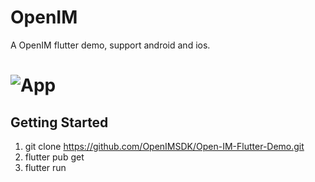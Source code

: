 # OpenIM
A OpenIM flutter demo, support android and ios.


# ![App](https://www.pgyer.com/app/qrcode/OpenIM)



## Getting Started
  1. git clone https://github.com/OpenIMSDK/Open-IM-Flutter-Demo.git
  2. flutter pub get
  3. flutter run
